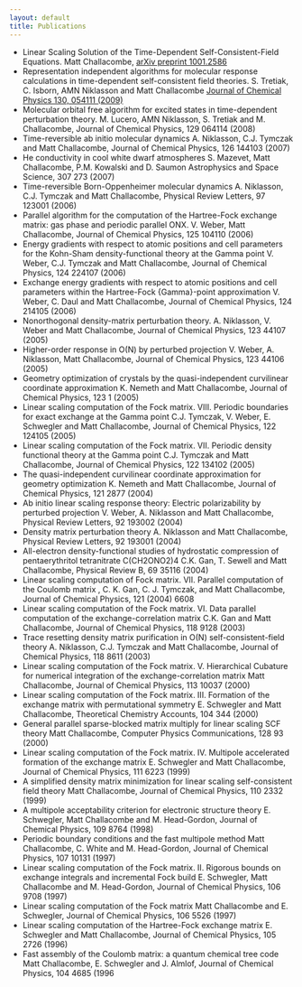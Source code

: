 ```yaml
---
layout: default
title: Publications
---
```


-   Linear Scaling Solution of the Time-Dependent Self-Consistent-Field Equations. Matt Challacombe, [arXiv preprint 1001.2586](http://arxiv.org/abs/1001.2586)
-   Representation independent algorithms for molecular response calculations in time-dependent self-consistent field theories. S. Tretiak, C. Isborn, AMN Niklasson and Matt Challacombe [Journal of Chemical Physics 130, 054111 (2009)](http://link.aip.org/link/?JCPSA6/130/054111/1)
-   Molecular orbital free algorithm for excited states in time-dependent perturbation theory. M. Lucero, AMN Niklasson, S. Tretiak and M. Challacombe, Journal of Chemical Physics, 129 064114 (2008)
-   Time-reversible ab initio molecular dynamics A. Niklasson, C.J. Tymczak and Matt Challacombe, Journal of Chemical Physics, 126 144103 (2007)
-   He conductivity in cool white dwarf atmospheres S. Mazevet, Matt Challacombe, P.M. Kowalski and D. Saumon Astrophysics and Space Science, 307 273 (2007)
-   Time-reversible Born-Oppenheimer molecular dynamics A. Niklasson, C.J. Tymczak and Matt Challacombe, Physical Review Letters, 97 123001 (2006)
-   Parallel algorithm for the computation of the Hartree-Fock exchange matrix: gas phase and periodic parallel ONX. V. Weber, Matt Challacombe, Journal of Chemical Physics, 125 104110 (2006)
-   Energy gradients with respect to atomic positions and cell parameters for the Kohn-Sham density-functional theory at the Gamma point V. Weber, C.J. Tymczak and Matt Challacombe, Journal of Chemical Physics, 124 224107 (2006)
-   Exchange energy gradients with respect to atomic positions and cell parameters within the Hartree-Fock {Gamma}-point approximation V. Weber, C. Daul and Matt Challacombe, Journal of Chemical Physics, 124 214105 (2006)
-   Nonorthogonal density-matrix perturbation theory. A. Niklasson, V. Weber and Matt Challacombe, Journal of Chemical Physics, 123 44107 (2005)
-   Higher-order response in O(N) by perturbed projection V. Weber, A. Niklasson, Matt Challacombe, Journal of Chemical Physics, 123 44106 (2005)
-   Geometry optimization of crystals by the quasi-independent curvilinear coordinate approximation K. Nemeth and Matt Challacombe, Journal of Chemical Physics, 123 1 (2005)
-   Linear scaling computation of the Fock matrix. VIII. Periodic boundaries for exact exchange at the Gamma point C.J. Tymczak, V. Weber, E. Schwegler and Matt Challacombe, Journal of Chemical Physics, 122 124105 (2005)
-   Linear scaling computation of the Fock matrix. VII. Periodic density functional theory at the Gamma point C.J. Tymczak and Matt Challacombe, Journal of Chemical Physics, 122 134102 (2005)
-   The quasi-independent curvilinear coordinate approximation for geometry optimization K. Nemeth and Matt Challacombe, Journal of Chemical Physics, 121 2877 (2004)
-   Ab initio linear scaling response theory: Electric polarizability by perturbed projection V. Weber, A. Niklasson and Matt Challacombe, Physical Review Letters, 92 193002 (2004)
-   Density matrix perturbation theory A. Niklasson and Matt Challacombe, Physical Review Letters, 92 193001 (2004)
-   All-electron density-functional studies of hydrostatic compression of pentaerythritol tetranitrate C(CH2ONO2)4 C.K. Gan, T. Sewell and Matt Challacombe, Physical Review B, 69 35116 (2004)
-   Linear scaling computation of Fock matrix. VII. Parallel computation of the Coulomb matrix , C. K. Gan, C. J. Tymczak, and Matt Challacombe, Journal of Chemical Physics, 121 (2004) 6608
-   Linear scaling computation of the Fock matrix. VI. Data parallel computation of the exchange-correlation matrix C.K. Gan and Matt Challacombe, Journal of Chemical Physics, 118 9128 (2003)
-   Trace resetting density matrix purification in O(N) self-consistent-field theory A. Niklasson, C.J. Tymczak and Matt Challacombe, Journal of Chemical Physics, 118 8611 (2003)
-   Linear scaling computation of the Fock matrix. V. Hierarchical Cubature for numerical integration of the exchange-correlation matrix Matt Challacombe, Journal of Chemical Physics, 113 10037 (2000)
-   Linear scaling computation of the Fock matrix. III. Formation of the exchange matrix with permutational symmetry E. Schwegler and Matt Challacombe, Theoretical Chemistry Accounts, 104 344 (2000)
-   General parallel sparse-blocked matrix multiply for linear scaling SCF theory Matt Challacombe, Computer Physics Communications, 128 93 (2000)
-   Linear scaling computation of the Fock matrix. IV. Multipole accelerated formation of the exchange matrix E. Schwegler and Matt Challacombe, Journal of Chemical Physics, 111 6223 (1999)
-   A simplified density matrix minimization for linear scaling self-consistent field theory Matt Challacombe, Journal of Chemical Physics, 110 2332 (1999)
-   A multipole acceptability criterion for electronic structure theory E. Schwegler, Matt Challacombe and M. Head-Gordon, Journal of Chemical Physics, 109 8764 (1998)
-   Periodic boundary conditions and the fast multipole method Matt Challacombe, C. White and M. Head-Gordon, Journal of Chemical Physics, 107 10131 (1997)
-   Linear scaling computation of the Fock matrix. II. Rigorous bounds on exchange integrals and incremental Fock build E. Schwegler, Matt Challacombe and M. Head-Gordon, Journal of Chemical Physics, 106 9708 (1997)
-   Linear scaling computation of the Fock matrix Matt Challacombe and E. Schwegler, Journal of Chemical Physics, 106 5526 (1997)
-   Linear scaling computation of the Hartree-Fock exchange matrix E. Schwegler and Matt Challacombe, Journal of Chemical Physics, 105 2726 (1996)
-   Fast assembly of the Coulomb matrix: a quantum chemical tree code Matt Challacombe, E. Schwegler and J. Almlof, Journal of Chemical Physics, 104 4685 (1996

